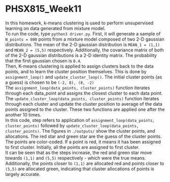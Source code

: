 # PHSX815_Week11

In this homework, k-means clustering is used to perform unsupervised
learning on data generated from mixture model. </br>
To run the code, type `python3 driver.py`. First, it will generate 
a sample of `N_points = 800` points from a mixture model composed of
two 2-D gaussian distributions. The mean of the 2-D gaussian distribution is 
`MEAN_1 = (1,1)` and `MEAN_2 = (5,5)` respectively. Additionally, the covariance matrix
of both of the 2-D gaussian distributions is a 2-D identity matrix. The probability that
the first gaussian chosen is `0.4`. 
</br>
Then, K-means clustering is applied to assign clusters back to the data points,
and to learn the cluster position themselves. This is done by `assignment_loop()` and
`update_cluster_loop()`. The initial cluster points (as a guess) is chosen to be `(-2, 8), (8, -2)` </br> 
The `assignment_loop(data_points, cluster_points)` function iterates through each data_point 
and assigns the closest cluster to each data point. The `update_cluster_loop(data_points, cluster_points)`
function iterates through each cluster and update the cluster position to average of the data points assigned
to the cluster. These two functions are applied one after the another 10 times. 
</br>
In this code, step refers to application of `assignment_loop(data_points, cluster_points)` followed by `update_cluster_loop(data_points, cluster_points)`.
The figures in `./outputs/` show the cluster points, and allocations. The red star and green star are the guess of the cluster points.
The points are color-coded. If a point is red, it means it has been assigned to first cluster. Initially, all the points are 
assigned to first cluster. </br>
It can be seen that as the steps increase, the red and green star move towards `(1,1)` and `(5,5)` respectively - which were the
true means. Additionally, the points closer to `(1,1)` are allocated red and points closer to `(5,5)` are allocated green, indicating
that cluster allocations of points is largely accurate.